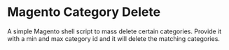 Magento Category Delete
=======================

A simple Magento shell script to mass delete certain categories. Provide it with a min and max category id and it will delete the matching categories.
